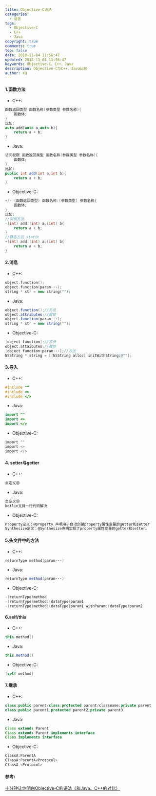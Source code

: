 ```yaml
---
title: Objective-C语法
categories:
  - 语言
tags:
  - Objective-C
  - C++
  - Java
copyright: true
comments: true
top: false
date: 2018-11-04 11:56:47
updated: 2018-11-04 11:56:47
keywords: Objective-C，C++，Java
description: Objective-C与C++、Java比较
author: XQ
---
```


#### 1.函数方法

- C++:

```c++
函数返回类型 函数名称(参数类型 参数名称){
    函数体;
}
比如:
auto add(auto a,auto b){
    return a + b;
}
```

- Java:

```java
访问权限 函数返回类型 函数名称(参数类型 参数名称){
    函数体;
}
比如:
public int add(int a,int b){
    return a + b;
}
```

- Objective-C:

```objective-c
+/- (函数返回类型) 函数名称:(参数类型) 参数名称{
    函数体;
}
比如:
//实例方法
-(int) add:(int) a,(int) b{
    return a + b;
}
//静态方法 static
+(int) add:(int) a,(int) b{
    return a + b;
}
```

#### 2.消息

- C++:

```c++
object.function();
object.function(param···);
string * str = new string("");
```

- Java:

```java
object.function();//方法
object.attributes;//属性
object.function(param···);
string * str = new string("");
```

- Objective-C:

```objective-c
[object function];//方法
object.attaibutes;//属性
[object function:param···];//方法
NSString * string = [[NSString alloc] initWithString:@""];
```

#### 3.导入

- C++:

```c++
#include ""
#include <>
#include </>
```

- Java:

```java
import ""
import <>
import </>
```

- Objective-C:

```objective-c
import ""
import <>
import </>
```

#### 4. setter与getter

- C++:

```c++
自定义😝
```

- Java:

```java
自定义😝
kotlin支持一行代码解决
```

- Objective-C:

```objective-c
Property定义：@property 声明用于自动创建property属性变量的getter和setter
Synthesize定义：@Synthesize声明实现了property属性变量的getter和setter。
```

#### 5.头文件中的方法

- C++:

```c++
returnType method(param···)
```

- Java:

```java
returnType method(param···)
```

- Objective-C:

```objective-c
-(returnType)method
-(returnType)method:(dataType)param1
-(returnType)method:(dataType)param1 withParam:(dataType)param2
```

#### 6.self/this

- C++:

```c++
this.method()
```

- Java:

```java
this.method()
```

- Objective-C:

```objective-c
[self method]
```

#### 7.继承

- C++:

```c++
class:public parent/class:protected parent/classname:private parent
class:public parent1,protected parent2,private parent3
```

- Java:

```java
Class extends Parent
Class extends Parent implements interface
Class implements interface
```

- Objective-C:

```objective-c
ClassA:ParentA
ClassA:ParentA<Protocol>
ClassA <Protocol>
```

#### 



#### 参考:

[十分钟让你明白Objective-C的语法（和Java、C++的对比）](https://blog.csdn.net/totogo2010/article/details/7632384)